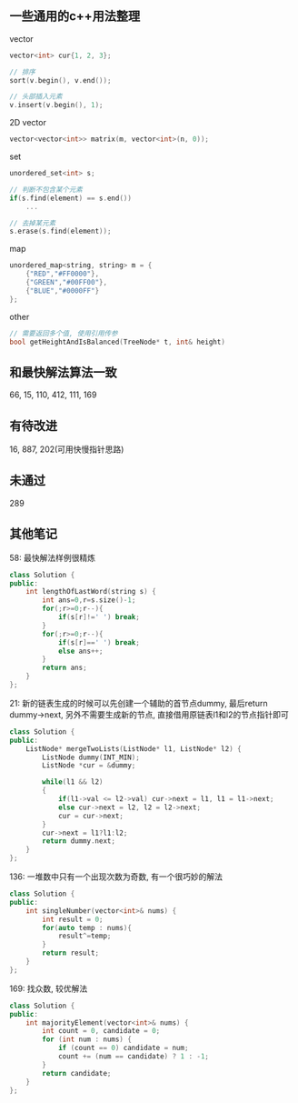 ## 一些通用的c++用法整理

vector
```c++
vector<int> cur{1, 2, 3};

// 排序
sort(v.begin(), v.end());

// 头部插入元素
v.insert(v.begin(), 1);
```

2D vector
```c++
vector<vector<int>> matrix(m, vector<int>(n, 0));
```

set
```c++
unordered_set<int> s;

// 判断不包含某个元素
if(s.find(element) == s.end())
    ...

// 去掉某元素
s.erase(s.find(element));
```

map
```c++
unordered_map<string, string> m = {
    {"RED","#FF0000"},
    {"GREEN","#00FF00"},
    {"BLUE","#0000FF"}
};
```

other
```c++
// 需要返回多个值, 使用引用传参
bool getHeightAndIsBalanced(TreeNode* t, int& height)
```

## 和最快解法算法一致

66, 15, 110, 412, 111, 169

## 有待改进

16, 887, 202(可用快慢指针思路)

## 未通过

289

## 其他笔记

58: 最快解法样例很精炼
```c++
class Solution {
public:
    int lengthOfLastWord(string s) {
        int ans=0,r=s.size()-1;
        for(;r>=0;r--){
            if(s[r]!=' ') break;
        }
        for(;r>=0;r--){
            if(s[r]==' ') break;
            else ans++;
        }
        return ans;
    }
};
```

21: 新的链表生成的时候可以先创建一个辅助的首节点dummy, 最后return dummy->next, 另外不需要生成新的节点, 直接借用原链表l1和l2的节点指针即可
```c++
class Solution {
public:
    ListNode* mergeTwoLists(ListNode* l1, ListNode* l2) {
        ListNode dummy(INT_MIN);
        ListNode *cur = &dummy;

        while(l1 && l2)
        {
            if(l1->val <= l2->val) cur->next = l1, l1 = l1->next;
            else cur->next = l2, l2 = l2->next;
            cur = cur->next;
        }
        cur->next = l1?l1:l2;
        return dummy.next;
    }
};
```

136: 一堆数中只有一个出现次数为奇数, 有一个很巧妙的解法
```c++
class Solution {
public:
    int singleNumber(vector<int>& nums) {
        int result = 0;
        for(auto temp : nums){
            result^=temp;
        }
        return result;
    }
};
```

169: 找众数, 较优解法
```c++
class Solution {
public:
    int majorityElement(vector<int>& nums) {
        int count = 0, candidate = 0;
        for (int num : nums) {
            if (count == 0) candidate = num;
            count += (num == candidate) ? 1 : -1;
        }
        return candidate;
    }
};
```
